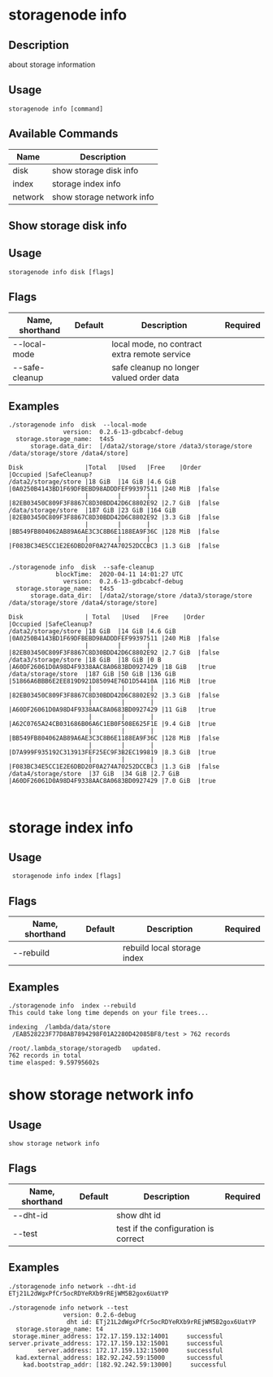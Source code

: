 # storagenode info

## Description

about storage information

## Usage

```
storagenode info [command]
```

## Available Commands

| Name| Description                                                                   |
| --------------- | --------------------- 
| disk  | show storage disk info|
|  index | storage index info|
|  network | show storage network info|

## Show storage disk info

## Usage

```
storagenode info disk [flags]
```
## Flags

| Name, shorthand| Default   | Description | Required                                                                  |
| --------------- | ----   | -------- | --------------------- 
|--local-mode   |  | local mode, no contract extra remote service |
|--safe-cleanup   |  | safe cleanup no longer valued order data |

## Examples

```
./storagenode info  disk  --local-mode   
               version:  0.2.6-13-gdbcabcf-debug
  storage.storage_name:  t4s5
      storage.data_dir:  [/data2/storage/store /data3/storage/store /data/storage/store /data4/store]

Disk                 |Total   |Used   |Free    |Order                                    |Occupied |SafeCleanup?
/data2/storage/store |18 GiB  |14 GiB |4.6 GiB |0A0250B4143BD1F69DFBEBD98ADDDFEF99397511 |240 MiB  |false
                     |        |       |        |82EB03450C809F3F8867C8D30BDD42D6C8802E92 |2.7 GiB  |false
/data/storage/store  |187 GiB |23 GiB |164 GiB |82EB03450C809F3F8867C8D30BDD42D6C8802E92 |3.3 GiB  |false
                     |        |       |        |BB549FB804062AB89A6AE3C3C8B6E1188EA9F36C |128 MiB  |false
                     |        |       |        |F083BC34E5CC1E2E6DBD20F0A274A70252DCCBC3 |1.3 GiB  |false


./storagenode info  disk  --safe-cleanup 
             blockTime:  2020-04-11 14:01:27 UTC
               version:  0.2.6-13-gdbcabcf-debug
  storage.storage_name:  t4s5
      storage.data_dir:  [/data2/storage/store /data3/storage/store /data/storage/store /data4/storage/store]

Disk                 | Total   |Used   |Free    |Order                                    |Occupied |SafeCleanup?
/data2/storage/store |18 GiB  |14 GiB |4.6 GiB |0A0250B4143BD1F69DFBEBD98ADDDFEF99397511 |240 MiB  |false
                     |        |       |        |82EB03450C809F3F8867C8D30BDD42D6C8802E92 |2.7 GiB  |false
/data3/storage/store |18 GiB  |18 GiB |0 B     |A60DF26061D0A98D4F9338AAC8A0683BD0927429 |18 GiB   |true
/data/storage/store  |187 GiB |50 GiB |136 GiB |51866A6BBB6E2EE819D921D85094E76D1D54410A |116 MiB  |true
                      |        |       |        |82EB03450C809F3F8867C8D30BDD42D6C8802E92 |3.3 GiB  |false
                      |        |       |        |A60DF26061D0A98D4F9338AAC8A0683BD0927429 |11 GiB   |true
                      |        |       |        |A62C0765A24CB031686B06A6C1EB0F508E625F1E |9.4 GiB  |true
                      |        |       |        |BB549FB804062AB89A6AE3C3C8B6E1188EA9F36C |128 MiB  |false
                      |        |       |        |D7A999F935192C313913FEF25EC9F3B2EC199819 |8.3 GiB  |true
                      |        |       |        |F083BC34E5CC1E2E6DBD20F0A274A70252DCCBC3 |1.3 GiB  |false
/data4/storage/store  |37 GiB  |34 GiB |2.7 GiB |A60DF26061D0A98D4F9338AAC8A0683BD0927429 |7.0 GiB  |true



```

# storage index info
## Usage

```
 storagenode info index [flags]
```

## Flags

| Name, shorthand| Default   | Description | Required                                                                  |
| --------------- | ----   | -------- | --------------------- 
|--rebuild    |  | rebuild local storage index |

## Examples

```
./storagenode info  index --rebuild
This could take long time depends on your file trees...

indexing  /lambda/data/store
 /EAB528223F77D8AB7894298F01A2280D42085BF8/test > 762 records

/root/.lambda_storage/storagedb   updated.
762 records in total
time elasped: 9.59795602s

```
# show storage network info
## Usage

```
show storage network info
```

## Flags

| Name, shorthand| Default   | Description | Required                                                                  |
| --------------- | ----   | -------- | --------------------- 
| --dht-id    |  | show dht id |
| --test    |  | test if the configuration is correct |

## Examples

```
./storagenode info network --dht-id
ETj21L2dWgxPfCr5ocRDYeRXb9rREjWM5B2gox6UatYP

./storagenode info network --test
               version: 0.2.6-debug
                dht id: ETj21L2dWgxPfCr5ocRDYeRXb9rREjWM5B2gox6UatYP
  storage.storage_name: t4
 storage.miner_address: 172.17.159.132:14001 	 successful
server.private_address: 172.17.159.132:15001 	 successful
        server.address: 172.17.159.132:15000 	 successful
  kad.external_address: 182.92.242.59:15000 	 successful
    kad.bootstrap_addr: [182.92.242.59:13000] 	  successful
```
